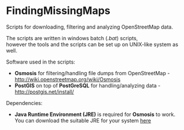 # FindingMissingMaps

Scripts for downloading, filtering and analyzing OpenStreetMap data. 

The scripts are written in windows batch (*.bat*) scripts,  
however the tools and the scripts can be set up on UNIX-like system as well.


Software used in the scripts:

- **Osmosis** for filtering/handling file dumps from OpenStreetMap - http://wiki.openstreetmap.org/wiki/Osmosis
- **PostGIS** on top of **PostGreSQL** for handling/analyzing data - http://postgis.net/install/

Dependencies:
- **Java Runtime Environment (JRE)** is required for **Osmosis** to work.  
You can download the suitable JRE for your system [here](http://www.oracle.com/technetwork/java/javase/downloads/jre8-downloads-2133155.html)
